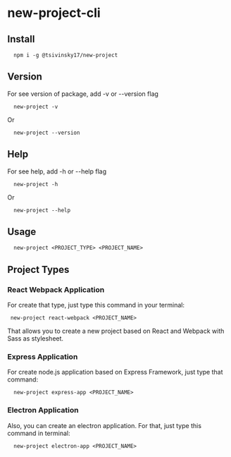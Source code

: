 # new-project-cli

## Install

```
  npm i -g @tsivinsky17/new-project
```

## Version

For see version of package, add -v or --version flag

```
  new-project -v
```

Or

```
  new-project --version
```

## Help

For see help, add -h or --help flag

```
  new-project -h
```

Or

```
  new-project --help
```

## Usage

```
  new-project <PROJECT_TYPE> <PROJECT_NAME>
```

## Project Types

### **React Webpack Application**

For create that type, just type this command in your terminal:

```
 new-project react-webpack <PROJECT_NAME>
```

That allows you to create a new project based on React and Webpack with Sass as stylesheet.

### **Express Application**

For create node.js application based on Express Framework, just type that command:

```
  new-project express-app <PROJECT_NAME>
```

### **Electron Application**

Also, you can create an electron application. For that, just type this command in terminal:

```
  new-project electron-app <PROJECT_NAME>
```
